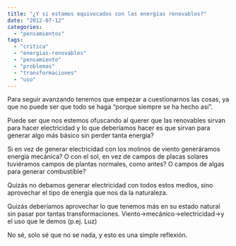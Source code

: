 ```yaml
---
title: "¿Y si estamos equivocados con las energías renovables?"
date: "2012-07-12"
categories: 
  - "pensamientos"
tags: 
  - "critica"
  - "energias-renovables"
  - "pensamiento"
  - "problemas"
  - "transformaciones"
  - "uso"
---
```


Para seguir avanzando tenemos que empezar a cuestionarnos las cosas, ya que no puede ser que todo se haga “porque siempre se ha hecho así”.

Puede ser que nos estemos ofuscando al querer que las renovables sirvan para hacer electricidad y lo que deberíamos hacer es que sirvan para generar algo más básico sin perder tanta energía?

Si en vez de generar electricidad con los molinos de viento generáramos energía mecánica? O con el sol, en vez de campos de placas solares tuviéramos campos de plantas normales, como antes? O campos de algas para generar combustible?

Quizás no debamos generar electricidad con todos estos medios, sino aprovechar el tipo de energía que nos da la naturaleza.

Quizás deberíamos aprovechar lo que tenemos más en su estado natural sin pasar por tantas transformaciones. Viento->mecánico->electricidad->y el uso que le demos (p.ej. Luz)

No sé, solo sé que no se nada, y esto es una simple reflexión.
